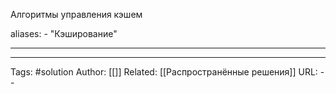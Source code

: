  Алгоритмы управления кэшем

aliases: 
	- "Кэширование"

---



---

Tags:  #solution
Author: [[]]
Related: [[Распространённые решения]]
URL: -- 